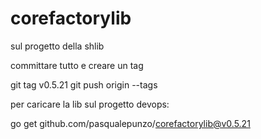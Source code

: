 # corefactorylib

sul progetto della shlib

committare tutto e creare un tag

git tag v0.5.21
git push origin --tags

per caricare la lib sul progetto devops:

go get github.com/pasqualepunzo/corefactorylib@v0.5.21
